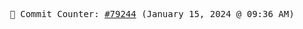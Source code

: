 <p align="center">
    <samp>
        📮 Commit Counter: <a href="https://github.com/Javascript-void0/Javascript-void0/commits/main">#79244</a> (January 15, 2024 @ 09:36 AM)
    </samp>
</p>